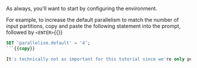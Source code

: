 As always, you'll want to start by configuring the environment.

For example, to increase the default parallelism to match the number of input partitions, copy and paste the following statement into the prompt, followed by `<ENTER>`{{}}

```sql
SET 'parallelism.default' = '4';
```{{copy}}

It's technically not as important for this tutorial since we're only pulling data for a single stock symbol (and our partition-routing is based on this value), but this ensures work will be parallelized whenever we do add new symbols in the future.

